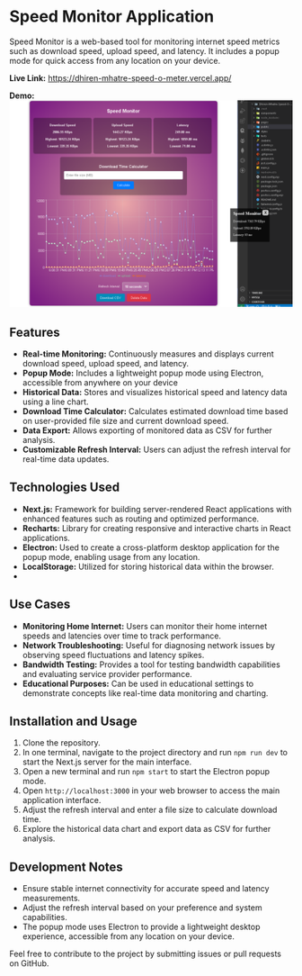 # Speed Monitor Application

Speed Monitor is a web-based tool for monitoring internet speed metrics such as download speed, upload speed, and latency. It includes a popup mode for quick access from any location on your device.

**Live Link:** https://dhiren-mhatre-speed-o-meter.vercel.app/

**Demo:** ![Screenshot](./public/Screenshot%202024-06-26%20121322.png)

## Features

- **Real-time Monitoring:** Continuously measures and displays current download speed, upload speed, and latency.
- **Popup Mode:** Includes a lightweight popup mode using Electron, accessible from anywhere on your device
- **Historical Data:** Stores and visualizes historical speed and latency data using a line chart.
- **Download Time Calculator:** Calculates estimated download time based on user-provided file size and current download speed.
- **Data Export:** Allows exporting of monitored data as CSV for further analysis.
- **Customizable Refresh Interval:** Users can adjust the refresh interval for real-time data updates.
 

## Technologies Used

- **Next.js:** Framework for building server-rendered React applications with enhanced features such as routing and optimized performance.
- **Recharts:** Library for creating responsive and interactive charts in React applications.
- **Electron:** Used to create a cross-platform desktop application for the popup mode, enabling usage from any location.
- **LocalStorage:** Utilized for storing historical data within the browser.
- 
## Use Cases

- **Monitoring Home Internet:** Users can monitor their home internet speeds and latencies over time to track performance.
- **Network Troubleshooting:** Useful for diagnosing network issues by observing speed fluctuations and latency spikes.
- **Bandwidth Testing:** Provides a tool for testing bandwidth capabilities and evaluating service provider performance.
- **Educational Purposes:** Can be used in educational settings to demonstrate concepts like real-time data monitoring and charting.

## Installation and Usage

1. Clone the repository.
2. In one terminal, navigate to the project directory and run `npm run dev` to start the Next.js server for the main interface.
3. Open a new terminal and run `npm start` to start the Electron popup mode.
4. Open `http://localhost:3000` in your web browser to access the main application interface.
5. Adjust the refresh interval and enter a file size to calculate download time.
6. Explore the historical data chart and export data as CSV for further analysis.

## Development Notes

- Ensure stable internet connectivity for accurate speed and latency measurements.
- Adjust the refresh interval based on your preference and system capabilities.
- The popup mode uses Electron to provide a lightweight desktop experience, accessible from any location on your device.

Feel free to contribute to the project by submitting issues or pull requests on GitHub.
